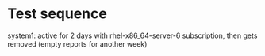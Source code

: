 Test sequence
=============

system1: active for 2 days with rhel-x86_64-server-6 subscription, then gets removed (empty reports for another week)
